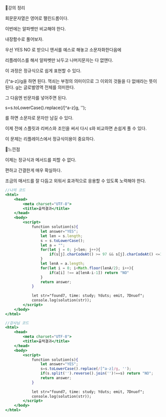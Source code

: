 📌강의 정리

회문문자열은 영어로 팰린드롬이다.

이번에는 알파벳만 비교해야 한다.

내장함수로 풀어보자.

우선 YES NO 로 받으니 앤서를 예스로 해놓고 소문자화한다음에

리플레이스를 해서 알파벳만 놔두고 나머지문자는 다 없앤다.

이 과정은 정규식으로 쉽게 표현할 수 있다.

/[^a-z]/g을 하면 된다. 꺽쇠는 부정의 의미이므로 그 이외의 것들을 다 없애라는 뜻이 된다. g는 글로벌영역 전체를 의미한다.

그 다음엔 빈문자를 넣어주면 된다.

s=s.toLowerCase().replace(/[^a-z]g, ''); 

를 하면 소문자로 문자만 남길 수 있다.

이제 전에 스플릿과 리버스와 조인을 써서 다시 s와 비교하면 손쉽게 풀 수 있다.

이 문제는 리플레이스에서 정규식이용이 중요하다.

📌느낀점

이제는 정규식과 메서드를 피할 수 없다.

편하고 간결한게 매우 확실하다. 

조금의 매서드를 잘 다듬고 외워서 효과적으로 응용할 수 있도록 노력해야 한다.

```jsx
//나의 코드
<html>
    <head>
        <meta charset="UTF-8">
        <title>출력결과</title>
    </head>
    <body>
        <script>
            function solution(s){
                let answer="YES";
                let len = s.length;
                s = s.toLowerCase();
                let a = "";
                for(let j = 0; j<len; j++){
                    if(s[j].charCodeAt() >= 97 && s[j].charCodeAt() <=122) a+=s[j]
                }
                let lenA = a.length;
                for(let i = 0; i<Math.floor(lenA/2); i++){
                    if(a[i] !== a[lenA-i-1]) return "NO"
                }
                return answer;
            }
            
            let str="found7, time: study; Yduts; emit, 7Dnuof";
            console.log(solution(str));
        </script>
    </body>
</html>
```

```jsx
//강사님 코드
<html>
    <head>
        <meta charset="UTF-8">
        <title>출력결과</title>
    </head>
    <body>
        <script>
            function solution(s){
                let answer="YES";
                s=s.toLowerCase().replace(/[^a-z]/g, '');
                if(s.split('').reverse().join('')!==s) return "NO";
                return answer;
            }
            
            let str="found7, time: study; Yduts; emit, 7Dnuof";
            console.log(solution(str));
        </script>
    </body>
</html>
```
